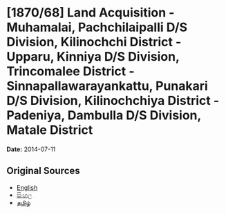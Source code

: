 # [1870/68] Land Acquisition - Muhamalai, Pachchilaipalli D/S Division, Kilinochchi District - Upparu, Kinniya D/S Division, Trincomalee District - Sinnapallawarayankattu, Punakari D/S Division, Kilinochchiya District - Padeniya, Dambulla D/S Division, Matale District

**Date:** 2014-07-11

## Original Sources

- [English](https://documents.gov.lk/view/extra-gazettes/2014/7/1870-68_E.pdf)
- [සිංහල](https://documents.gov.lk/view/extra-gazettes/2014/7/1870-68_S.pdf)
- [தமிழ்](https://documents.gov.lk/view/extra-gazettes/2014/7/1870-68_T.pdf)
